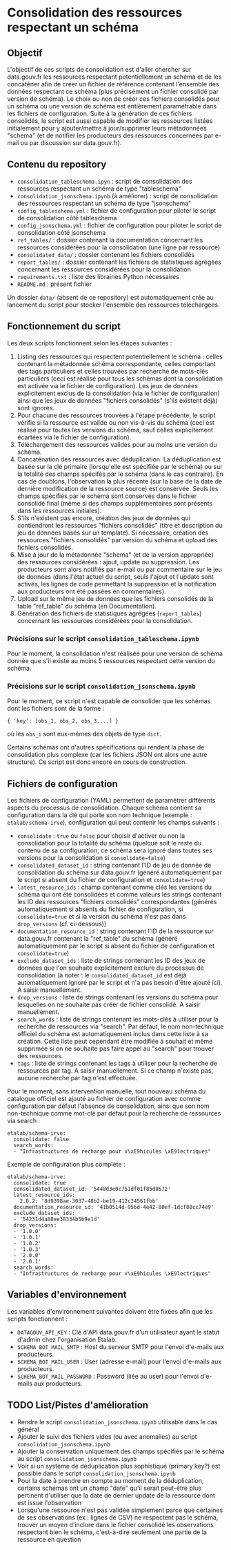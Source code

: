 # Consolidation des ressources respectant un schéma

## Objectif

L'objectif de ces scripts de consolidation est d'aller chercher sur data.gouv.fr les ressources respectant potentiellement un schéma et de les concaténer afin de créer un fichier de référence contenant l'ensemble des données respectant ce schéma (plus précisément un fichier consolidé par version de schéma). Le choix ou non de créer ces fichiers consolidés pour un schéma ou une version de schéma est entièrement paramétrable dans les fichiers de configuration. Suite à la génération de ces fichiers consolidés, le script est aussi capable de modifier les ressources listées initialement pour y ajouter/mettre à jour/supprimer leurs métadonnées "schema" (et de notifier les producteurs des ressources concernées par e-mail ou par discussion sur data.gouv.fr).

## Contenu du repository

- `consolidation_tableschema.ipyn` : script de consolidation des ressources respectant un schéma de type "tableschema"
- `consolidation_jsonschema.ipynb` (à améliorer) : script de consolidation des ressources respectant un schéma de type "jsonschema"
- `config_tableschema.yml` : fichier de configuration pour piloter le script de consolidation côté tableschema
- `config_jsonschema.yml` : fichier de configuration pour piloter le script de consolidation côté jsonschema
- `ref_tables/` : dossier contenant la documentation concernant les ressources considérées pour la consolidation (une ligne par ressource)
- `consolidated_data/` : dossier contenant les fichiers consolidés
- `report_tables/` : dossier contenant les fichiers de statistiques agrégées concernant les ressources considérées pour la consolidation
- `requirements.txt` : liste des librairies Python nécessaires
- `README.md` : présent fichier

Un dossier `data/` (absent de ce repository) est automatiquement crée au lancement du script pour stocker l'ensemble des ressources téléchargées.

## Fonctionnement du script

Les deux scripts fonctionnent selon les étapes suivantes :
1. Listing des ressources qui respectent potentiellement le schéma : celles contenant la métadonnée schéma correspondante, celles comportant des tags particuliers et celles trouvées par recherche de mots-clés particuliers (ceci est réalisé pour tous les schémas dont la consolidation est activée via le fichier de configuration). Les jeux de données explicitement exclus de la consolidation (via le fichier de configuration) ainsi que les jeux de données "fichiers consolidés" (s'ils existent déjà) sont ignorés.
2. Pour chacune des ressources trouvées à l'étape précédente, le script vérifie si la ressource est valide ou non vis-à-vis du schéma (ceci est réalisé pour toutes les versions du schéma, sauf celles explicitement écartées via le fichier de configuration).
3. Téléchargement des ressources valides pour au moins une version du schéma.
4. Concaténation des ressources avec déduplication. La déduplication est basée sur la clé primaire (lorsqu'elle est spécifiée par le schéma) ou sur la totalité des champs spécifés par le schéma (dans le cas contraire). En cas de doublons, l'observation la plus récente (sur la base de la date de dernière modification de la ressource source) est conservée. Seuls les champs spécifiés par le schéma sont conservés dans le fichier consolidé final (même si des champs supplémentaires sont présents dans les ressources initiales).
5. S'ils n'existent pas encore, création des jeux de données qui contiendront les ressources "fichiers consolidés" (titre et description du jeu de données basés sur un template). Si nécessaire, création des ressources "fichiers consolidés" par version du schéma et upload des fichiers consolidés.
6. Mise à jour de la métadonnée "schema" (et de la version appropriée) des ressources considérées : ajout, update ou suppression. Les producteurs sont alors notifiés par e-mail ou par commentaire sur le jeu de données (dans l'état actuel du script, seuls l'ajout et l'update sont activés, les lignes de code permettant la suppression et la notification aux producteurs ont été passées en commentaires).
7. Upload sur le même jeu de données que les fichiers consolidés de la table "ref_table" du schéma (en Documentation).
8. Génération des fichiers de statistiques agrégées (`report_tables`) concernant les ressources considérées pour la consolidation.

### Précisions sur le script `consolidation_tableschema.ipynb`

Pour le moment, la consolidation n'est réalisée pour une version de schéma donnée que s'il existe au moins 5 ressources respectant cette version du schéma.

### Précisions sur le script `consolidation_jsonschema.ipynb`

Pour le moment, ce script n'est capable de consolider que les schémas dont les fichiers sont de la forme :

```
{ 'key': [obs_1, obs_2, obs_3,...] }
```

où les `obs_i` sont eux-mêmes des objets de type `dict`.

Certains schémas ont d'autres spécifications qui rendent la phase de consolidation plus complexe (car les fichiers JSON ont alors une autre structure). Ce script est donc encore en cours de construction.

## Fichiers de configuration

Les fichiers de configuration (YAML) permettent de paramétrer différents aspects du processus de consolidation. Chaque schéma contient sa configuration dans la clé qui porte son nom technique (exemple : `etalab/schema-irve`), configuration qui peut contenir les champs suivants :

- `consolidate` : `true` ou `false` pour choisir d'activer ou non la consolidation pour la totalité du schéma (quelque soit le reste du contenu de sa configuration, ce schéma sera ignoré dans toutes ses versions pour la consolidation si `consolidate=false`)
- `consolidated_dataset_id` : string contenant l'ID de jeu de donnée de consolidation du schéma sur data.gouv.fr (généré automatiquement par le script si absent du fichier de configuration et `consolidate=true`)
- `latest_resource_ids` : champ contenant comme clés les versions du schéma qui ont été consolidées et comme valeurs les strings contenant les ID des ressources "fichiers consolidés" correspondantes (générés automatiquement si absents du fichier de configuration, si `consolidate=true` et si la version du schéma n'est pas dans `drop_versions` (cf. ci-dessous))
- `documentation_resource_id` : string contenant l'ID de la ressource sur data.gouv.fr contenant la "ref_table" du schéma (généré automatiquement par le script si absent du fichier de configuration et `consolidate=true`)
- `exclude_dataset_ids` : liste de strings contenant les ID des jeux de données que l'on souhaite explicitement exclure du processus de consolidation (à noter : le `consolidated_dataset_id` est déjà automatiquement ignoré par le script et n'a pas besoin d'être ajouté ici). A saisir manuellement.
- `drop_versions` : liste de strings contenant les versions du schéma pour lesquelles on ne souhaite pas créer de fichier consolidé. A saisir manuellement.
- `search_words` : liste de strings contenant les mots-clés à utiliser pour la recherche de ressources via "search". Par défaut, le nom non-technique officiel du schéma est automatiquement inclus dans cette liste à sa création. Cette liste peut cependant être modifiée à souhait et même supprimée si on ne souhaite pas faire appel au "search" pour trouver des ressources.
- `tags` : liste de strings contenant les tags à utiliser pour la recherche de ressources par tag. A saisir manuellement. Si ce champ n'existe pas, aucune recherche par tag n'est effectuée.

Pour le moment, sans intervention manuelle, tout nouveau schéma du catalogue officiel est ajouté au fichier de configuration avec comme configuration par défaut l'absence de consolidation, ainsi que son nom non-technique comme mot-clé par défaut pour la recherche de ressources via search :

```
etalab/schema-irve:
  consolidate: false
  search_words:
  - "Infrastructures de recharge pour v\xE9hicules \xE9lectriques"
```

Exemple de configuration plus complète :

```
etalab/schema-irve:
  consolidate: true
  consolidated_dataset_id: '5448d3e0c751df01f85d0572'
  latest_resource_ids:
    2.0.2: '8d9398ae-3037-48b2-be19-412c24561fbb'
  documentation_resource_id: '41b0514d-956d-4e42-80ef-1dcf88cc74e9'
  exclude_dataset_ids:
  - '54231d4a88ee38334b5b9e1d'
  drop_versions:
  - '1.0.0'
  - '1.0.1'
  - '1.0.2'
  - '1.0.3'
  - '2.0.0'
  - '2.0.1'
  search_words:
  - "Infrastructures de recharge pour v\xE9hicules \xE9lectriques"
```

## Variables d'environnement

Les variables d'environnement suivantes doivent être fixées afin que les scripts fonctionnent :
- `DATAGOUV_API_KEY` : Clé d'API data.gouv.fr d'un utilisateur ayant le statut d'admin chez l'organisation Etalab.
- `SCHEMA_BOT_MAIL_SMTP` : Host du serveur SMTP pour l'envoi d'e-mails aux producteurs.
- `SCHEMA_BOT_MAIL_USER` : User (adresse e-mail) pour l'envoi d'e-mails aux producteurs.
- `SCHEMA_BOT_MAIL_PASSWORD` : Password (liée au user) pour l'envoi d'e-mails aux producteurs.

## TODO List/Pistes d'amélioration

- Rendre le script `consolidation_jsonschema.ipynb` utilisable dans le cas général
- Ajouter le suivi des fichiers vides (ou avec anomalies) au script `consolidation_jsonschema.ipynb`
- Ajouter la conservation uniquement des champs spécifiés par le schéma au script `consolidation_jsonschema.ipynb`
- Voir si un système de déduplication plus sophistiqué (primary key?) est possible dans le script `consolidation_jsonschema.ipynb`
- Pour la date à prendre en compte au moment de la déduplication, certains schémas ont un champ "date" qu'il serait peut-être plus pertinent d'utiliser que la date de dernier update de la ressource dont est issue l'observation
- Lorsqu'une ressource n'est pas validée simplement parce que certaines de ses observations (ex : lignes de CSV) ne respectent pas le schéma, trouver un moyen d'inclure dans le fichier consolidé les observations respectant bien le schéma, c'est-à-dire seulement une partie de la ressource en question

